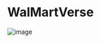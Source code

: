 # WalMartVerse

![image](https://github.com/user-attachments/assets/eff2d53c-0125-409f-aa23-52d94e337d95)
